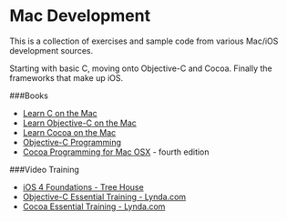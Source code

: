 # Mac Development
This is a collection of exercises and sample code from various Mac/iOS development sources.

Starting with basic C, moving onto Objective-C and Cocoa. Finally the frameworks that make up iOS.

###Books
* [Learn C on the Mac](http://www.apress.com/9781430218098)
* [Learn Objective-C on the Mac](http://www.apress.com/9781430218159)
* [Learn Cocoa on the Mac](http://www.apress.com/9781430218593)
* [Objective-C Programming](http://www.bignerdranch.com/book/objective-c_programming_the_big_nerd_ranch_guide)
* [Cocoa Programming for Mac OSX](http://www.bignerdranch.com/book/cocoa_programming_for_mac_os_x_th_edition_) - fourth edition

###Video Training
* [iOS 4 Foundations - Tree House](http://teamtreehouse.com/library/ios-development/ios-4-foundations)
* [Objective-C Essential Training - Lynda.com](http://www.lynda.com/Xcode-4-tutorials/Objective-C-Essential-Training/77860-2.html)
* [Cocoa Essential Training - Lynda.com](http://www.lynda.com/Mac-OS-X-tutorials/Cocoa-Essential-Training/85872-2.html)